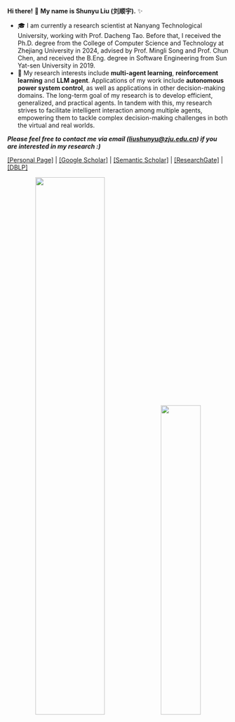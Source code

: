 **Hi there!** 👋 **My name is Shunyu Liu (刘顺宇).** ✨

- 🎓 I am currently a research scientist at <a href="https://www.ntu.edu.sg/" target="_blank" style="text-decoration: none">Nanyang Technological University</a>, working with Prof. <a href="https://scholar.google.com/citations?user=RwlJNLcAAAAJ" target="_blank" style="text-decoration: none">Dacheng Tao</a>. Before that, I received the Ph.D. degree from the College of Computer Science and Technology at <a href="https://www.zju.edu.cn/english/" target="_blank" style="text-decoration: none">Zhejiang University</a> in 2024, advised by Prof. <a href="https://person.zju.edu.cn/en/msong" target="_blank" style="text-decoration: none">Mingli Song</a> and Prof. <a href="https://person.zju.edu.cn/en/0082004" target="_blank" style="text-decoration: none">Chun Chen</a>, and received the B.Eng. degree in Software Engineering from <a href="https://www.sysu.edu.cn/sysuen/" target="_blank" style="text-decoration: none">Sun Yat-sen University</a> in 2019. 
- 🥳 My research interests include **multi-agent learning**, **reinforcement learning** and **LLM agent**. Applications of my work include **autonomous power system control**, as well as applications in other decision-making domains. The long-term goal of my research is to develop efficient, generalized, and practical agents. In tandem with this, my research strives to facilitate intelligent interaction among multiple agents, empowering them to tackle complex decision-making challenges in both the virtual and real worlds. 


***Please feel free to contact me via email (liushunyu@zju.edu.cn) if you are interested in my research :)***

[[Personal Page]](https://liushunyu.github.io/) | [[Google Scholar]](https://scholar.google.com/citations?user=4U-X6d4AAAAJ&hl=en) | [[Semantic Scholar]](https://www.semanticscholar.org/author/Shunyu-Liu/2128786021) | [[ResearchGate]](https://www.researchgate.net/profile/Shunyu-Liu-3) | [[DBLP]](https://dblp.uni-trier.de/pid/235/0752-1.html)

<div align="center">
  <img src="https://github-readme-stats.vercel.app/api?username=liushunyu&show_icons=true&theme=prussian&rank_icon=github" width="56%">
  <img src="https://github-readme-stats.vercel.app/api/top-langs/?username=liushunyu&theme=prussian&layout=compact&hide=jupyter%20notebook" width="42.5%">
</div>

